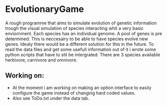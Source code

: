 # EvolutionaryGame
A rough programme that aims to simulate evolution of genetic information trough the visual simulation of species interacting whit a very
basic enviornment. Each species has an individual genome. A pool of genes is pre determined. This is neccesairy to be able to have species
evolve new genes. Idealy there would be a different solution for this in the future.
To read the data files and get some usefull information out of it i wrote some python scripts that have to stil be intergrated.
There are 3 species available herbivore, carnivore and omnivore. 

## Working on:
- At the moment i am working on making an option interface to easily configure the game instead of changing hard coded values.
- Also see ToDo.txt under the data tab. 
